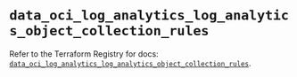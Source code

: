 # `data_oci_log_analytics_log_analytics_object_collection_rules`

Refer to the Terraform Registry for docs: [`data_oci_log_analytics_log_analytics_object_collection_rules`](https://registry.terraform.io/providers/hashicorp/oci/7.19.0/docs/data-sources/log_analytics_log_analytics_object_collection_rules).
